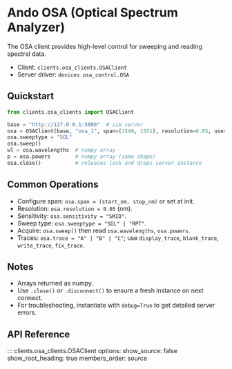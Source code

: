 # Ando OSA (Optical Spectrum Analyzer)

The OSA client provides high-level control for sweeping and reading spectral data.

- Client: `clients.osa_clients.OSAClient`
- Server driver: `devices.osa_control.OSA`

## Quickstart

```python
from clients.osa_clients import OSAClient

base = "http://127.0.0.1:5000"  # sim server
osa = OSAClient(base, "osa_1", span=(1549, 1551), resolution=0.05, user="alice")
osa.sweeptype = "SGL"
osa.sweep()
wl = osa.wavelengths  # numpy array
p = osa.powers        # numpy array (same shape)
osa.close()           # releases lock and drops server instance
```

## Common Operations

- Configure span: `osa.span = (start_nm, stop_nm)` or set at init.
- Resolution: `osa.resolution = 0.05` (nm).
- Sensitivity: `osa.sensitivity = "SMID"`.
- Sweep type: `osa.sweeptype = "SGL" | "RPT"`.
- Acquire: `osa.sweep()` then read `osa.wavelengths`, `osa.powers`.
- Traces: `osa.trace = "A" | "B" | "C"`; use `display_trace`, `blank_trace`, `write_trace`, `fix_trace`.

## Notes

- Arrays returned as numpy.
- Use `.close()` or `.disconnect()` to ensure a fresh instance on next connect.
- For troubleshooting, instantiate with `debug=True` to get detailed server errors.

## API Reference

::: clients.osa_clients.OSAClient
    options:
      show_source: false
      show_root_heading: true
      members_order: source

